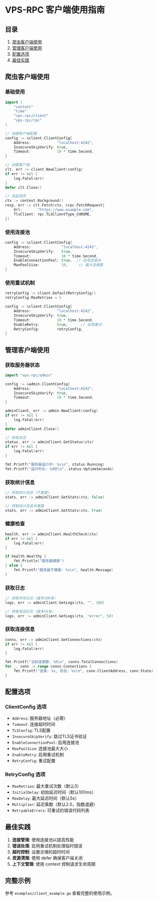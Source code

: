 # VPS-RPC 客户端使用指南

## 目录

1. [爬虫客户端使用](#爬虫客户端使用)
2. [管理客户端使用](#管理客户端使用)
3. [配置选项](#配置选项)
4. [最佳实践](#最佳实践)

## 爬虫客户端使用

### 基础使用

```go
import (
    "context"
    "time"
    "vps-rpc/client"
    "vps-rpc/rpc"
)

// 创建客户端配置
config := &client.ClientConfig{
    Address:            "localhost:4242",
    InsecureSkipVerify: true,
    Timeout:            10 * time.Second,
}

// 创建客户端
clt, err := client.NewClient(config)
if err != nil {
    log.Fatal(err)
}
defer clt.Close()

// 发起请求
ctx := context.Background()
resp, err := clt.Fetch(ctx, &rpc.FetchRequest{
    Url:       "https://www.example.com",
    TlsClient: rpc.TLSClientType_CHROME,
})
```

### 使用连接池

```go
config := &client.ClientConfig{
    Address:              "localhost:4242",
    InsecureSkipVerify:   true,
    Timeout:              10 * time.Second,
    EnableConnectionPool: true,  // 启用连接池
    MaxPoolSize:          10,     // 最大连接数
}
```

### 使用重试机制

```go
retryConfig := client.DefaultRetryConfig()
retryConfig.MaxRetries = 5

config := &client.ClientConfig{
    Address:            "localhost:4242",
    InsecureSkipVerify: true,
    Timeout:            10 * time.Second,
    EnableRetry:        true,      // 启用重试
    RetryConfig:        retryConfig,
}
```

## 管理客户端使用

### 获取服务器状态

```go
import "vps-rpc/admin"

config := &admin.ClientConfig{
    Address:            "localhost:4242",
    InsecureSkipVerify: true,
    Timeout:            10 * time.Second,
}

adminClient, err := admin.NewClient(config)
if err != nil {
    log.Fatal(err)
}
defer adminClient.Close()

// 获取状态
status, err := adminClient.GetStatus(ctx)
if err != nil {
    log.Fatal(err)
}

fmt.Printf("服务器运行中: %v\n", status.Running)
fmt.Printf("运行时长: %d秒\n", status.UptimeSeconds)
```

### 获取统计信息

```go
// 获取统计信息（不重置）
stats, err := adminClient.GetStats(ctx, false)

// 获取统计信息并重置
stats, err := adminClient.GetStats(ctx, true)
```

### 健康检查

```go
health, err := adminClient.HealthCheck(ctx)
if err != nil {
    log.Fatal(err)
}

if health.Healthy {
    fmt.Println("服务器健康")
} else {
    fmt.Printf("服务器不健康: %s\n", health.Message)
}
```

### 获取日志

```go
// 获取所有日志（最多100条）
logs, err := adminClient.GetLogs(ctx, "", 100)

// 获取错误日志（最多50条）
logs, err := adminClient.GetLogs(ctx, "error", 50)
```

### 获取连接信息

```go
conns, err := adminClient.GetConnections(ctx)
if err != nil {
    log.Fatal(err)
}

fmt.Printf("当前连接数: %d\n", conns.TotalConnections)
for _, conn := range conns.Connections {
    fmt.Printf("连接: %s, 状态: %s\n", conn.ClientAddress, conn.State)
}
```

## 配置选项

### ClientConfig 选项

- `Address`: 服务器地址（必需）
- `Timeout`: 连接超时时间
- `TLSConfig`: TLS配置
- `InsecureSkipVerify`: 跳过TLS证书验证
- `EnableConnectionPool`: 启用连接池
- `MaxPoolSize`: 连接池最大大小
- `EnableRetry`: 启用重试机制
- `RetryConfig`: 重试配置

### RetryConfig 选项

- `MaxRetries`: 最大重试次数（默认3）
- `InitialDelay`: 初始延迟时间（默认100ms）
- `MaxDelay`: 最大延迟时间（默认5s）
- `Multiplier`: 延迟乘数（默认2.0，指数退避）
- `RetryableErrors`: 可重试的错误代码列表

## 最佳实践

1. **连接管理**: 使用连接池以提高性能
2. **错误处理**: 启用重试机制处理临时错误
3. **超时控制**: 设置合理的超时时间
4. **资源清理**: 使用 defer 确保客户端关闭
5. **上下文管理**: 使用 context 控制请求生命周期

## 完整示例

参考 `examples/client_example.go` 查看完整的使用示例。


